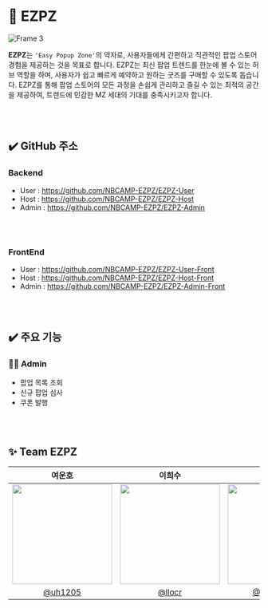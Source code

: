 # 🏬 EZPZ
![Frame 3](https://github.com/user-attachments/assets/9db7d2ef-fa15-402b-a514-5e0ef5e414d7)

**EZPZ**는 `'Easy Popup Zone'`의 약자로, 사용자들에게 간편하고 직관적인 팝업 스토어 경험을 제공하는 것을 목표로 합니다. EZPZ는 최신 팝업 트렌드를 한눈에 볼 수 있는 허브 역할을 하며, 사용자가 쉽고 빠르게 예약하고 원하는 굿즈를 구매할 수 있도록 돕습니다. EZPZ를 통해 팝업 스토어의 모든 과정을 손쉽게 관리하고 즐길 수 있는 최적의 공간을 제공하여, 트렌드에 민감한 MZ 세대의 기대를 충족시키고자 합니다.

</br></br>

## ✔️ GitHub 주소
### Backend
- User : https://github.com/NBCAMP-EZPZ/EZPZ-User
- Host : https://github.com/NBCAMP-EZPZ/EZPZ-Host
- Admin : https://github.com/NBCAMP-EZPZ/EZPZ-Admin

</br></br>

### FrontEnd
- User : https://github.com/NBCAMP-EZPZ/EZPZ-User-Front
- Host : https://github.com/NBCAMP-EZPZ/EZPZ-Host-Front
- Admin : https://github.com/NBCAMP-EZPZ/EZPZ-Admin-Front

</br></br>

## ✔️ 주요 기능
### 🧑‍💻 Admin
- 팝업 목록 조회
- 신규 팝업 심사
- 쿠폰 발행

</br></br>

## ✨ Team EZPZ
|여운호|이희수|이민정|유동현|
|:-:|:-:|:-:|:-:|
|<img src="https://avatars.githubusercontent.com/u/122009132?v=4" height=200 width=200> | <img src="https://avatars.githubusercontent.com/u/114149212?v=4" height=200 width=200> | <img src="https://avatars.githubusercontent.com/u/60657536?v=4" height=200 width=200> | <img src="https://avatars.githubusercontent.com/u/64765991?v=4" height=200 width=200>|
|[@uh1205](https://github.com/uh1205)|[@llocr](https://github.com/llocr)|[@M1ngD0ng](https://github.com/M1ngD0ng)|[@ydh5017](https://github.com/ydh5017)|
